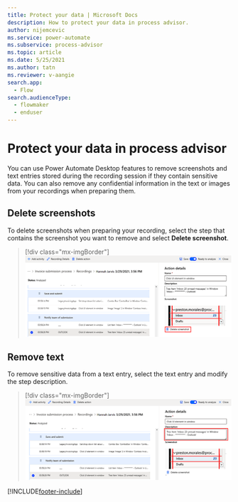 ```yaml
---
title: Protect your data | Microsoft Docs
description: How to protect your data in process advisor.
author: nijemcevic 
ms.service: power-automate
ms.subservice: process-advisor
ms.topic: article
ms.date: 5/25/2021
ms.author: tatn
ms.reviewer: v-aangie
search.app: 
  - Flow
search.audienceType: 
  - flowmaker
  - enduser
---
```


# Protect your data in process advisor

You can use Power Automate Desktop features to remove screenshots and text entries stored during the recording session if they contain sensitive data. You can also remove any confidential information in the text or images from your recordings when preparing them.

## Delete screenshots

To delete screenshots when preparing your recording, select the step that contains the screenshot you want to remove and select **Delete screenshot**.

> [!div class="mx-imgBorder"]
> ![Screenshot of steps to select and delete.](media/delete-screenshot.png "Select step to remove and select Delete screenshot")

## Remove text

To remove sensitive data from a text entry, select the text entry and modify the step description.

> [!div class="mx-imgBorder"]
> ![Screenshot of Description field, where you remove sensitive information or other text.](media/remove-text.png "Modify the description")

[!INCLUDE[footer-include](includes/footer-banner.md)]

